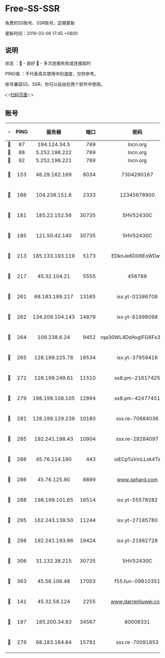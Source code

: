 # Free-SS-SSR

免费的SS账号、SSR账号，定期更新

更新时间：2019-03-06 17:45 +0800

## 说明

状态     ：🙂 - 良好 🙁 - 多次连接失败或连接超时

PING值   ：不代表真实使用中的速度，仅供参考。

账号兼容SS、SSR，你可以自由在两个软件中使用。

👉[扫码页面](https://liesauer.github.io/Free-SS-SSR/)👈

## 账号

|-|PING|服务器|端口|密码|加密方式|区域|
|:----:|:----:|:-----:|-----:|:----:|:----:|:----:|
|🙂|87|194.124.34.5|789|lncn.org|rc4|JP|
|🙂|88|5.252.198.222|789|lncn.org|rc4|JP|
|🙂|92|5.252.198.221|789|lncn.org|rc4|JP|
|🙂|153|46.29.162.169|8034|7304290167|aes-256-cfb|RU|
|🙂|166|104.238.151.6|2333|12345678900|aes-256-cfb|JP|
|🙂|181|185.22.152.56|30735|5HV52430C|aes-256-cfb|RU|
|🙂|185|121.50.42.140|30735|5HV52430C|aes-256-cfb|JP|
|🙂|213|185.133.193.119|5173|EDknJe6D06EoWDaw|aes-256-cfb|US|
|🙂|217|45.32.104.21|5555|456789|aes-256-cfb|SG|
|🙂|261|68.183.189.217|13165|isx.yt-02386708|aes-256-cfb|SG|
|🙂|262|134.209.104.143|14879|isx.yt-61998098|aes-256-cfb|SG|
|🙂|264|109.238.6.24|9452|rqa30WL4DdAvgIFG6Fs3znzTa|aes-256-cfb|FR|
|🙂|265|128.199.225.78|18534|isx.yt-37959416|aes-256-cfb|SG|
|🙂|272|128.199.249.61|11510|ss8.pm-21617425|aes-256-cfb|SG|
|🙂|279|198.199.108.105|12894|ss8.pm-42477451|aes-256-cfb|US|
|🙂|281|128.199.129.239|10180|ssx.re-70684036|aes-256-cfb|SG|
|🙂|285|192.241.198.43|10904|ssx.re-29284097|aes-256-cfb|US|
|🙂|286|45.76.114.190|443|oiECpTuVmLLxk4Ts|aes-256-cfb|AU|
|🙂|286|45.76.125.90|8899|www.sphard.com|aes-256-cfb|AU|
|🙂|288|198.199.101.65|16514|isx.yt-55578282|aes-256-cfb|US|
|🙂|295|162.243.139.50|11244|isx.yt-27185780|aes-256-cfb|US|
|🙂|298|192.241.193.86|19424|isx.yt-21882728|aes-256-cfb|US|
|🙂|306|31.132.38.215|30735|5HV52430C|aes-256-cfb|US|
|🙂|363|45.56.106.48|17003|f55.fun-09810351|aes-256-cfb|US|
|🙂|141|45.32.58.124|2255|www.darrenliuwei.com|aes-256-cfb|JP|
|🙂|197|185.200.34.83|34567|80008331|aes-256-cfb|US|
|🙂|279|68.183.164.84|15781|ssx.re-70091853|aes-256-cfb|US|
